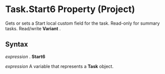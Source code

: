
# Task.Start6 Property (Project)

Gets or sets a Start local custom field for the task. Read-only for summary tasks. Read/write  **Variant** .


## Syntax

 _expression_ . **Start6**

 _expression_ A variable that represents a **Task** object.

